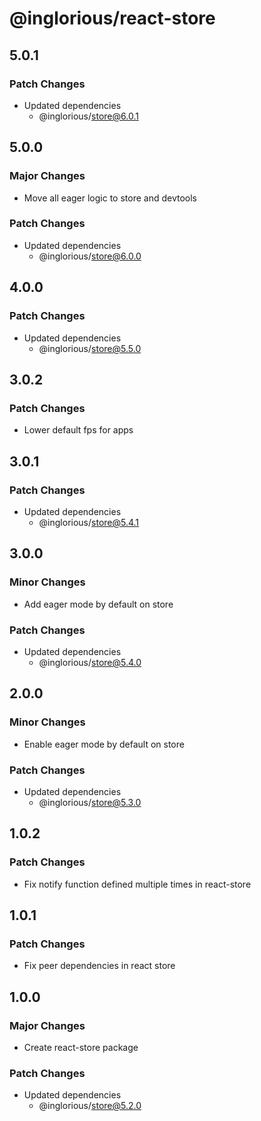 # @inglorious/react-store

## 5.0.1

### Patch Changes

- Updated dependencies
  - @inglorious/store@6.0.1

## 5.0.0

### Major Changes

- Move all eager logic to store and devtools

### Patch Changes

- Updated dependencies
  - @inglorious/store@6.0.0

## 4.0.0

### Patch Changes

- Updated dependencies
  - @inglorious/store@5.5.0

## 3.0.2

### Patch Changes

- Lower default fps for apps

## 3.0.1

### Patch Changes

- Updated dependencies
  - @inglorious/store@5.4.1

## 3.0.0

### Minor Changes

- Add eager mode by default on store

### Patch Changes

- Updated dependencies
  - @inglorious/store@5.4.0

## 2.0.0

### Minor Changes

- Enable eager mode by default on store

### Patch Changes

- Updated dependencies
  - @inglorious/store@5.3.0

## 1.0.2

### Patch Changes

- Fix notify function defined multiple times in react-store

## 1.0.1

### Patch Changes

- Fix peer dependencies in react store

## 1.0.0

### Major Changes

- Create react-store package

### Patch Changes

- Updated dependencies
  - @inglorious/store@5.2.0
